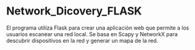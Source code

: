 # Network_Dicovery_FLASK
El programa utiliza Flask para crear una aplicación web que permite a los usuarios escanear una red local. Se basa en Scapy y NetworkX para descubrir dispositivos en la red y generar un mapa de la red.
